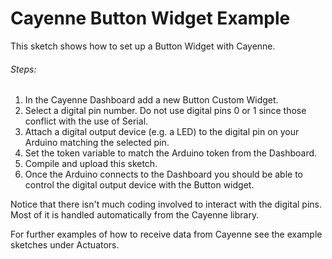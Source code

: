 # Cayenne Button Widget Example

This sketch shows how to set up a Button Widget with Cayenne.

###### Steps:
1. In the Cayenne Dashboard add a new Button Custom Widget.
2. Select a digital pin number. Do not use digital pins 0 or 1 since those conflict with the use of Serial.
3. Attach a digital output device (e.g. a LED) to the digital pin on your Arduino matching the selected pin.
4. Set the token variable to match the Arduino token from the Dashboard.
5. Compile and upload this sketch.
6. Once the Arduino connects to the Dashboard you should be able to control the digital output device with the Button widget.

Notice that there isn't much coding involved to interact with the digital pins.
Most of it is handled automatically from the Cayenne library.

For further examples of how to receive data from Cayenne see the example sketches under Actuators.